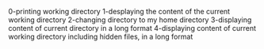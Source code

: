 0-printing working directory
1-desplaying the content of the current working directory
2-changing directory to my home directory
3-displaying content of current directory in a long format
4-displaying content of current working directory including hidden files, in a long format
